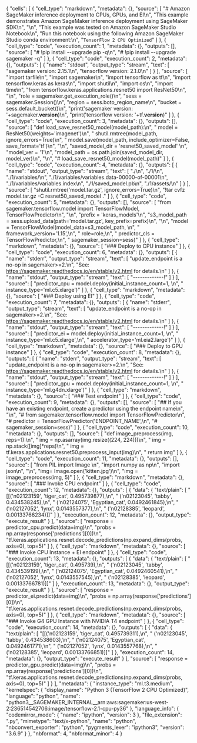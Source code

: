 {
 "cells": [
  {
   "cell_type": "markdown",
   "metadata": {},
   "source": [
    "# Amazon SageMaker inference deployment to CPUs, GPUs, and EI\n",
    "This example demonstrates Amazon SageMaker inference deployment using SageMaker SDK\n",
    "\n",
    "This example was tested on Amazon SageMaker Studio Notebook\n",
    "Run this notebook using the following Amazon SageMaker Studio conda environment:\n",
    "`TensorFlow 2 CPU Optimized`"
   ]
  },
  {
   "cell_type": "code",
   "execution_count": 1,
   "metadata": {},
   "outputs": [],
   "source": [
    "# !pip install --upgrade pip -q\n",
    "# !pip install --upgrade sagemaker -q"
   ]
  },
  {
   "cell_type": "code",
   "execution_count": 2,
   "metadata": {},
   "outputs": [
    {
     "name": "stdout",
     "output_type": "stream",
     "text": [
      "sagemaker version: 2.15.1\n",
      "tensorflow version: 2.1.0\n"
     ]
    }
   ],
   "source": [
    "import tarfile\n",
    "import sagemaker\n",
    "import tensorflow as tf\n",
    "import tensorflow.keras as keras\n",
    "import shutil\n",
    "import os\n",
    "import time\n",
    "from tensorflow.keras.applications.resnet50 import ResNet50\n",
    "\n",
    "role = sagemaker.get_execution_role()\n",
    "sess = sagemaker.Session()\n",
    "region = sess.boto_region_name\n",
    "bucket = sess.default_bucket()\n",
    "print('sagemaker version: '+sagemaker.__version__)\n",
    "print('tensorflow version: '+tf.__version__)"
   ]
  },
  {
   "cell_type": "code",
   "execution_count": 3,
   "metadata": {},
   "outputs": [],
   "source": [
    "def load_save_resnet50_model(model_path):\n",
    "    model = ResNet50(weights='imagenet')\n",
    "    shutil.rmtree(model_path, ignore_errors=True)\n",
    "    model.save(model_path, include_optimizer=False, save_format='tf')\n",
    "\n",
    "saved_model_dir = 'resnet50_saved_model' \n",
    "model_ver = '1'\n",
    "model_path = os.path.join(saved_model_dir, model_ver)\n",
    "\n",
    "# load_save_resnet50_model(model_path)"
   ]
  },
  {
   "cell_type": "code",
   "execution_count": 4,
   "metadata": {},
   "outputs": [
    {
     "name": "stdout",
     "output_type": "stream",
     "text": [
      "./\n",
      "./1/\n",
      "./1/variables/\n",
      "./1/variables/variables.data-00000-of-00001\n",
      "./1/variables/variables.index\n",
      "./1/saved_model.pb\n",
      "./1/assets/\n"
     ]
    }
   ],
   "source": [
    "shutil.rmtree('model.tar.gz', ignore_errors=True)\n",
    "!tar cvfz model.tar.gz -C resnet50_saved_model ."
   ]
  },
  {
   "cell_type": "code",
   "execution_count": 5,
   "metadata": {},
   "outputs": [],
   "source": [
    "from sagemaker.tensorflow.model import TensorFlowModel, TensorFlowPredictor\n",
    "\n",
    "prefix = 'keras_models'\n",
    "s3_model_path = sess.upload_data(path='model.tar.gz', key_prefix=prefix)\n",
    "\n",
    "model = TensorFlowModel(model_data=s3_model_path, \n",
    "                        framework_version='1.15',\n",
    "                        role=role,\n",
    "                        predictor_cls = TensorFlowPredictor,\n",
    "                        sagemaker_session=sess)"
   ]
  },
  {
   "cell_type": "markdown",
   "metadata": {},
   "source": [
    "### Deploy to CPU instance"
   ]
  },
  {
   "cell_type": "code",
   "execution_count": 6,
   "metadata": {},
   "outputs": [
    {
     "name": "stderr",
     "output_type": "stream",
     "text": [
      "update_endpoint is a no-op in sagemaker>=2.\n",
      "See: https://sagemaker.readthedocs.io/en/stable/v2.html for details.\n"
     ]
    },
    {
     "name": "stdout",
     "output_type": "stream",
     "text": [
      "-------------!"
     ]
    }
   ],
   "source": [
    "predictor_cpu = model.deploy(initial_instance_count=1, \n",
    "                             instance_type='ml.c5.xlarge')"
   ]
  },
  {
   "cell_type": "markdown",
   "metadata": {},
   "source": [
    "### Deploy using EI"
   ]
  },
  {
   "cell_type": "code",
   "execution_count": 7,
   "metadata": {},
   "outputs": [
    {
     "name": "stderr",
     "output_type": "stream",
     "text": [
      "update_endpoint is a no-op in sagemaker>=2.\n",
      "See: https://sagemaker.readthedocs.io/en/stable/v2.html for details.\n"
     ]
    },
    {
     "name": "stdout",
     "output_type": "stream",
     "text": [
      "-------------!"
     ]
    }
   ],
   "source": [
    "predictor_ei = model.deploy(initial_instance_count=1, \n",
    "                            instance_type='ml.c5.xlarge',\n",
    "                            accelerator_type='ml.eia2.large')"
   ]
  },
  {
   "cell_type": "markdown",
   "metadata": {},
   "source": [
    "### Deploy to GPU instance"
   ]
  },
  {
   "cell_type": "code",
   "execution_count": 8,
   "metadata": {},
   "outputs": [
    {
     "name": "stderr",
     "output_type": "stream",
     "text": [
      "update_endpoint is a no-op in sagemaker>=2.\n",
      "See: https://sagemaker.readthedocs.io/en/stable/v2.html for details.\n"
     ]
    },
    {
     "name": "stdout",
     "output_type": "stream",
     "text": [
      "-------------!"
     ]
    }
   ],
   "source": [
    "predictor_gpu = model.deploy(initial_instance_count=1, \n",
    "                         instance_type='ml.g4dn.xlarge')"
   ]
  },
  {
   "cell_type": "markdown",
   "metadata": {},
   "source": [
    "### Test endpoint"
   ]
  },
  {
   "cell_type": "code",
   "execution_count": 9,
   "metadata": {},
   "outputs": [],
   "source": [
    "## If you have an existing endpoint, create a predictor using the endpoint name\n",
    "\n",
    "# from sagemaker.tensorflow.model import TensorFlowPredictor\n",
    "# predictor = TensorFlowPredictor('ENDPOINT_NAME',\n",
    "#                                sagemaker_session=sess)"
   ]
  },
  {
   "cell_type": "code",
   "execution_count": 10,
   "metadata": {},
   "outputs": [],
   "source": [
    "def image_preprocess(img, reps=1):\n",
    "    img = np.asarray(img.resize((224, 224)))\n",
    "    img = np.stack([img]*reps)\n",
    "    img = tf.keras.applications.resnet50.preprocess_input(img)\n",
    "    return img"
   ]
  },
  {
   "cell_type": "code",
   "execution_count": 11,
   "metadata": {},
   "outputs": [],
   "source": [
    "from PIL import Image \n",
    "import numpy as np\n",
    "import json\n",
    "\n",
    "img= Image.open('kitten.jpg')\n",
    "img = image_preprocess(img, 5)"
   ]
  },
  {
   "cell_type": "markdown",
   "metadata": {},
   "source": [
    "### Invoke CPU endpoint"
   ]
  },
  {
   "cell_type": "code",
   "execution_count": 12,
   "metadata": {},
   "outputs": [
    {
     "data": {
      "text/plain": [
       "[[('n02123159', 'tiger_cat', 0.495739877),\n",
       "  ('n02123045', 'tabby', 0.434538245),\n",
       "  ('n02124075', 'Egyptian_cat', 0.0492461845),\n",
       "  ('n02127052', 'lynx', 0.0143557377),\n",
       "  ('n02128385', 'leopard', 0.00133766234)]]"
      ]
     },
     "execution_count": 12,
     "metadata": {},
     "output_type": "execute_result"
    }
   ],
   "source": [
    "response = predictor_cpu.predict(data=img)\n",
    "probs = np.array(response['predictions'][0])\n",
    "tf.keras.applications.resnet.decode_predictions(np.expand_dims(probs, axis=0), top=5)"
   ]
  },
  {
   "cell_type": "markdown",
   "metadata": {},
   "source": [
    "### Invoke CPU Instance + EI endpoint"
   ]
  },
  {
   "cell_type": "code",
   "execution_count": 13,
   "metadata": {},
   "outputs": [
    {
     "data": {
      "text/plain": [
       "[[('n02123159', 'tiger_cat', 0.495739),\n",
       "  ('n02123045', 'tabby', 0.434539199),\n",
       "  ('n02124075', 'Egyptian_cat', 0.0492460541),\n",
       "  ('n02127052', 'lynx', 0.0143557545),\n",
       "  ('n02128385', 'leopard', 0.00133766781)]]"
      ]
     },
     "execution_count": 13,
     "metadata": {},
     "output_type": "execute_result"
    }
   ],
   "source": [
    "response = predictor_ei.predict(data=img)\n",
    "probs = np.array(response['predictions'][0])\n",
    "tf.keras.applications.resnet.decode_predictions(np.expand_dims(probs, axis=0), top=5)"
   ]
  },
  {
   "cell_type": "markdown",
   "metadata": {},
   "source": [
    "### Invoke G4 GPU Instance with NVIDIA T4 endpoint"
   ]
  },
  {
   "cell_type": "code",
   "execution_count": 14,
   "metadata": {},
   "outputs": [
    {
     "data": {
      "text/plain": [
       "[[('n02123159', 'tiger_cat', 0.495739311),\n",
       "  ('n02123045', 'tabby', 0.434538603),\n",
       "  ('n02124075', 'Egyptian_cat', 0.0492461771),\n",
       "  ('n02127052', 'lynx', 0.0143557768),\n",
       "  ('n02128385', 'leopard', 0.00133766851)]]"
      ]
     },
     "execution_count": 14,
     "metadata": {},
     "output_type": "execute_result"
    }
   ],
   "source": [
    "response = predictor_gpu.predict(data=img)\n",
    "probs = np.array(response['predictions'][0])\n",
    "tf.keras.applications.resnet.decode_predictions(np.expand_dims(probs, axis=0), top=5)"
   ]
  }
 ],
 "metadata": {
  "instance_type": "ml.t3.medium",
  "kernelspec": {
   "display_name": "Python 3 (TensorFlow 2 CPU Optimized)",
   "language": "python",
   "name": "python3__SAGEMAKER_INTERNAL__arn:aws:sagemaker:us-west-2:236514542706:image/tensorflow-2.1-cpu-py36"
  },
  "language_info": {
   "codemirror_mode": {
    "name": "ipython",
    "version": 3
   },
   "file_extension": ".py",
   "mimetype": "text/x-python",
   "name": "python",
   "nbconvert_exporter": "python",
   "pygments_lexer": "ipython3",
   "version": "3.6.9"
  }
 },
 "nbformat": 4,
 "nbformat_minor": 4
}
